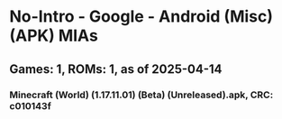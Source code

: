 # No-Intro - Google - Android (Misc) (APK) MIAs
## Games: 1, ROMs: 1, as of 2025-04-14

### Minecraft (World) (1.17.11.01) (Beta) (Unreleased).apk, CRC: c010143f
